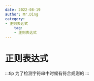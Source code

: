 ```yaml
---
date: 2022-08-19
author: Mr.Ding
category:
- 正则表达式
	tag:
	- 正则表达式
---
```

	
# 正则表达式

:::tip
为了检测字符串中时候有符合规则的
:::